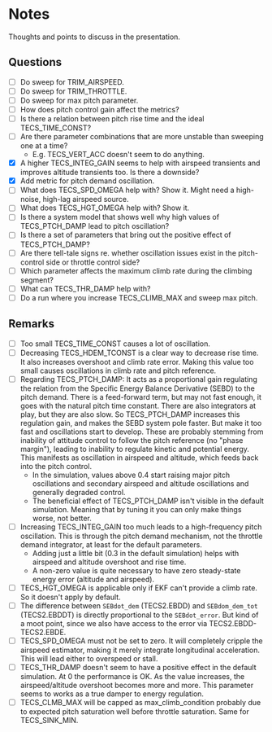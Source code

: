 # Notes

Thoughts and points to discuss in the presentation.

## Questions

- [ ] Do sweep for TRIM_AIRSPEED.
- [ ] Do sweep for TRIM_THROTTLE.
- [ ] Do sweep for max pitch parameter.
- [ ] How does pitch control gain affect the metrics?
- [ ] Is there a relation between pitch rise time and the ideal TECS_TIME_CONST?
- [ ] Are there parameter combinations that are more unstable than sweeping one at a time?
  - E.g. TECS_VERT_ACC doesn't seem to do anything.
- [x] A higher TECS_INTEG_GAIN seems to help with airspeed transients and improves altitude transients too. Is there a downside?
- [x] Add metric for pitch demand oscillation.
- [ ] What does TECS_SPD_OMEGA help with? Show it. Might need a high-noise, high-lag airspeed source.
- [ ] What does TECS_HGT_OMEGA help with? Show it.
- [ ] Is there a system model that shows well why high values of TECS_PTCH_DAMP lead to pitch oscillation?
- [ ] Is there a set of parameters that bring out the positive effect of TECS_PTCH_DAMP?
- [ ] Are there tell-tale signs re. whether oscillation issues exist in the pitch-control side or throttle control side?
- [ ] Which parameter affects the maximum climb rate during the climbing segment?
- [ ] What can TECS_THR_DAMP help with?
- [ ] Do a run where you increase TECS_CLIMB_MAX and sweep max pitch.

## Remarks

- [ ] Too small TECS_TIME_CONST causes a lot of oscillation.
- [ ] Decreasing TECS_HDEM_TCONST is a clear way to decrease rise time. It also increases overshoot and climb rate error. Making this value too small causes oscillations in climb rate and pitch reference.
- [ ] Regarding TECS_PTCH_DAMP: It acts as a proportional gain regulating the relation from the Specific Energy Balance Derivative (SEBD) to the pitch demand. There is a feed-forward term, but may not fast enough, it goes with the natural pitch time constant. There are also integrators at play, but they are also slow. So TECS_PTCH_DAMP increases this regulation gain, and makes the SEBD system pole faster. But make it too fast and oscillations start to develop. These are probably stemming from inability of attitude control to follow the pitch reference (no "phase margin"), leading to inability to regulate kinetic and potential energy. This manifests as oscillation in airspeed and altitude, which feeds back into the pitch control.
  - In the simulation, values above 0.4 start raising major pitch oscillations and secondary airspeed and altitude oscillations and generally degraded control.
  - The beneficial effect of TECS_PTCH_DAMP isn't visible in the default simulation. Meaning that by tuning it you can only make things worse, not better.
- [ ] Increasing TECS_INTEG_GAIN too much leads to a high-frequency pitch oscillation. This is through the pitch demand mechanism, not the throttle demand integrator, at least for the default parameters.
  - Adding just a little bit (0.3 in the default simulation) helps with airspeed and altitude overshoot and rise time.
  - A non-zero value is quite necessary to have zero steady-state energy error (altitude and airspeed).
- [ ] TECS_HGT_OMEGA is applicable only if EKF can't provide a climb rate. So it doesn't apply by default.
- [ ] The difference between `SEBdot_dem` (TECS2.EBDD) and `SEBdom_dem_tot` (TECS2.EBDDT) is directly proportional to the `SEBdot_error`. But kind of a moot point, since we also have access to the error via TECS2.EBDD-TECS2.EBDE.
- [ ] TECS_SPD_OMEGA must not be set to zero. It will completely cripple the airspeed estimator, making it merely integrate longitudinal acceleration. This will lead either to overspeed or stall.
- [ ] TECS_THR_DAMP doesn't seem to have a positive effect in the default simulation. At 0 the performance is OK. As the value increases, the airspeed/altitude overshoot becomes more and more. This parameter seems to works as a true damper to energy regulation.
- [ ] TECS_CLMB_MAX will be capped as max_climb_condition probably due to expected pitch saturation well before throttle saturation. Same for TECS_SINK_MIN.
